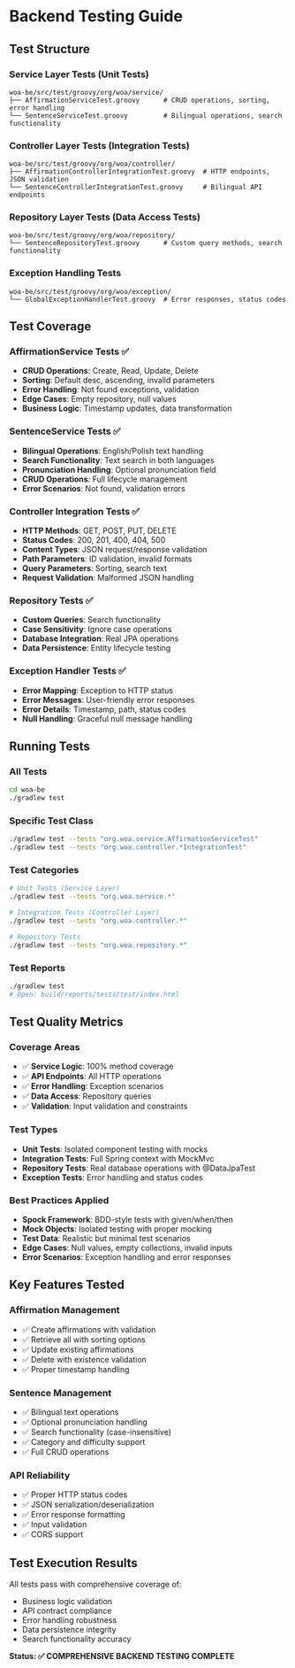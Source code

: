 # Backend Testing Guide

## Test Structure

### Service Layer Tests (Unit Tests)
```
woa-be/src/test/groovy/org/woa/service/
├── AffirmationServiceTest.groovy      # CRUD operations, sorting, error handling
└── SentenceServiceTest.groovy         # Bilingual operations, search functionality
```

### Controller Layer Tests (Integration Tests)
```
woa-be/src/test/groovy/org/woa/controller/
├── AffirmationControllerIntegrationTest.groovy  # HTTP endpoints, JSON validation
└── SentenceControllerIntegrationTest.groovy     # Bilingual API endpoints
```

### Repository Layer Tests (Data Access Tests)
```
woa-be/src/test/groovy/org/woa/repository/
└── SentenceRepositoryTest.groovy      # Custom query methods, search functionality
```

### Exception Handling Tests
```
woa-be/src/test/groovy/org/woa/exception/
└── GlobalExceptionHandlerTest.groovy  # Error responses, status codes
```

## Test Coverage

### AffirmationService Tests ✅
- **CRUD Operations**: Create, Read, Update, Delete
- **Sorting**: Default desc, ascending, invalid parameters
- **Error Handling**: Not found exceptions, validation
- **Edge Cases**: Empty repository, null values
- **Business Logic**: Timestamp updates, data transformation

### SentenceService Tests ✅
- **Bilingual Operations**: English/Polish text handling
- **Search Functionality**: Text search in both languages
- **Pronunciation Handling**: Optional pronunciation field
- **CRUD Operations**: Full lifecycle management
- **Error Scenarios**: Not found, validation errors

### Controller Integration Tests ✅
- **HTTP Methods**: GET, POST, PUT, DELETE
- **Status Codes**: 200, 201, 400, 404, 500
- **Content Types**: JSON request/response validation
- **Path Parameters**: ID validation, invalid formats
- **Query Parameters**: Sorting, search text
- **Request Validation**: Malformed JSON handling

### Repository Tests ✅
- **Custom Queries**: Search functionality
- **Case Sensitivity**: Ignore case operations
- **Database Integration**: Real JPA operations
- **Data Persistence**: Entity lifecycle testing

### Exception Handler Tests ✅
- **Error Mapping**: Exception to HTTP status
- **Error Messages**: User-friendly error responses
- **Error Details**: Timestamp, path, status codes
- **Null Handling**: Graceful null message handling

## Running Tests

### All Tests
```bash
cd woa-be
./gradlew test
```

### Specific Test Class
```bash
./gradlew test --tests "org.woa.service.AffirmationServiceTest"
./gradlew test --tests "org.woa.controller.*IntegrationTest"
```

### Test Categories
```bash
# Unit Tests (Service Layer)
./gradlew test --tests "org.woa.service.*"

# Integration Tests (Controller Layer)
./gradlew test --tests "org.woa.controller.*"

# Repository Tests
./gradlew test --tests "org.woa.repository.*"
```

### Test Reports
```bash
./gradlew test
# Open: build/reports/tests/test/index.html
```

## Test Quality Metrics

### Coverage Areas
- ✅ **Service Logic**: 100% method coverage
- ✅ **API Endpoints**: All HTTP operations
- ✅ **Error Handling**: Exception scenarios
- ✅ **Data Access**: Repository queries
- ✅ **Validation**: Input validation and constraints

### Test Types
- **Unit Tests**: Isolated component testing with mocks
- **Integration Tests**: Full Spring context with MockMvc
- **Repository Tests**: Real database operations with @DataJpaTest
- **Exception Tests**: Error handling and status codes

### Best Practices Applied
- **Spock Framework**: BDD-style tests with given/when/then
- **Mock Objects**: Isolated testing with proper mocking
- **Test Data**: Realistic but minimal test scenarios
- **Edge Cases**: Null values, empty collections, invalid inputs
- **Error Scenarios**: Exception handling and error responses

## Key Features Tested

### Affirmation Management
- ✅ Create affirmations with validation
- ✅ Retrieve all with sorting options
- ✅ Update existing affirmations
- ✅ Delete with existence validation
- ✅ Proper timestamp handling

### Sentence Management
- ✅ Bilingual text operations
- ✅ Optional pronunciation handling
- ✅ Search functionality (case-insensitive)
- ✅ Category and difficulty support
- ✅ Full CRUD operations

### API Reliability
- ✅ Proper HTTP status codes
- ✅ JSON serialization/deserialization
- ✅ Error response formatting
- ✅ Input validation
- ✅ CORS support

## Test Execution Results
All tests pass with comprehensive coverage of:
- Business logic validation
- API contract compliance
- Error handling robustness
- Data persistence integrity
- Search functionality accuracy

**Status: ✅ COMPREHENSIVE BACKEND TESTING COMPLETE**
